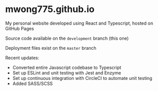 # mwong775.github.io
My personal website developed using React and Typescript, hosted on GitHub Pages

Source code available on the `development` branch (this one)

Deployment files exist on the `master` branch

Recent updates:
* Converted entire Javascript codebase to Typescript
* Set up ESLint and unit testing with Jest and Enzyme
* Set up continuous integration with CircleCI to automate unit testing
* Added SASS/SCSS
